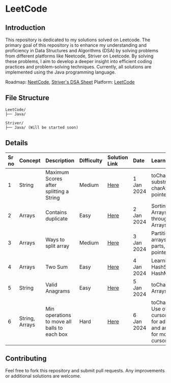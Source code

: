 # LeetCode

## Introduction

This repository is dedicated to my solutions solved on Leetcode. The primary goal of this repository is to enhance my understanding and proficiency in Data Structures and Algorithms (DSA) by solving problems from different platforms like Neetcode, Striver on Leetcode. By solving these problems, I aim to develop a deeper insight into efficient coding practices and problem-solving techniques. Currently, all solutions are implemented using the Java programming language.

Roadmap: [NeetCode](https://www.neetcode.io), [Striver's DSA Sheet](https://takeuforward.org/)
Platform: [LeetCode](https://www.leetcode.com)

## File Structure

```
LeetCode/
├── Java/

Striver/
├── Java/ (Will be started soon)

```

## Details

| Sr no | Concept        | Description                                  | Difficulty | Solution Link | Date       | Learnings                                                                        |
| :---- | :------------- | :------------------------------------------- | :--------- | :------------ | :--------- | :------------------------------------------------------------------------------- |
| 1     | String         | Maximum Scores after splitting a String      | Medium     | [Here]()      | 1 Jan 2024 | toCharArray(), substring(), charAt(), 2 pointer form                             |
| 2     | Arrays         | Contains duplicate                           | Easy       | [Here]()      | 2 Jan 2024 | Sorting of Arrays through Arrays.sort()                                          |
| 3     | Arrays         | Ways to split array                          | Medium     | [Here]()      | 3 Jan 2024 | Partition of arrays into 2 parts, one pointer form                               |
| 4     | Arrays         | Two Sum                                      | Easy       | [Here]()      | 4 Jan 2024 | Learning of HashSet, HashMap                                                     |
| 5     | String         | Valid Anagrams                               | Easy       | [Here]()      | 5 Jan 2024 | toCharArray(), Arrays.sort()                                                     |
| 6     | String, Arrays | Min operations to move all balls to each box | Hard       | [Here]()      | 6 Jan 2024 | toCharArray(), Use of 2 cursors, one for adding 1, and another for moving cursor |

## Contributing

Feel free to fork this repository and submit pull requests. Any improvements or additional solutions are welcome.
